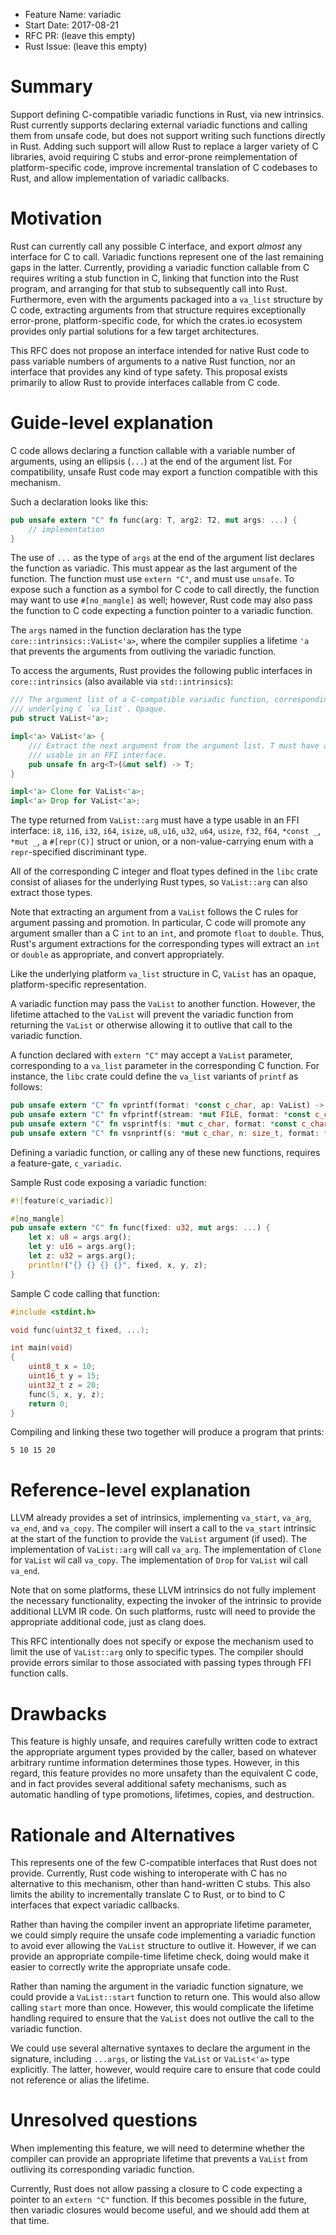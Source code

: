 - Feature Name: variadic
- Start Date: 2017-08-21
- RFC PR: (leave this empty)
- Rust Issue: (leave this empty)

# Summary
[summary]: #summary

Support defining C-compatible variadic functions in Rust, via new intrinsics.
Rust currently supports declaring external variadic functions and calling them
from unsafe code, but does not support writing such functions directly in Rust.
Adding such support will allow Rust to replace a larger variety of C libraries,
avoid requiring C stubs and error-prone reimplementation of platform-specific
code, improve incremental translation of C codebases to Rust, and allow
implementation of variadic callbacks.

# Motivation
[motivation]: #motivation

Rust can currently call any possible C interface, and export *almost* any
interface for C to call. Variadic functions represent one of the last remaining
gaps in the latter. Currently, providing a variadic function callable from C
requires writing a stub function in C, linking that function into the Rust
program, and arranging for that stub to subsequently call into Rust.
Furthermore, even with the arguments packaged into a `va_list` structure by C
code, extracting arguments from that structure requires exceptionally
error-prone, platform-specific code, for which the crates.io ecosystem provides
only partial solutions for a few target architectures.

This RFC does not propose an interface intended for native Rust code to pass
variable numbers of arguments to a native Rust function, nor an interface that
provides any kind of type safety. This proposal exists primarily to allow Rust
to provide interfaces callable from C code.

# Guide-level explanation
[guide-level-explanation]: #guide-level-explanation

C code allows declaring a function callable with a variable number of
arguments, using an ellipsis (`...`) at the end of the argument list. For
compatibility, unsafe Rust code may export a function compatible with this
mechanism.

Such a declaration looks like this:

```rust
pub unsafe extern "C" fn func(arg: T, arg2: T2, mut args: ...) {
    // implementation
}
```

The use of `...` as the type of `args` at the end of the argument list declares
the function as variadic. This must appear as the last argument of the
function.  The function must use `extern "C"`, and must use `unsafe`. To expose
such a function as a symbol for C code to call directly, the function may want
to use `#[no_mangle]` as well; however, Rust code may also pass the function to
C code expecting a function pointer to a variadic function.

The `args` named in the function declaration has the type
`core::intrinsics::VaList<'a>`, where the compiler supplies a lifetime `'a`
that prevents the arguments from outliving the variadic function.

To access the arguments, Rust provides the following public interfaces in
`core::intrinsics` (also available via `std::intrinsics`):

```rust
/// The argument list of a C-compatible variadic function, corresponding to the
/// underlying C `va_list`. Opaque.
pub struct VaList<'a>;

impl<'a> VaList<'a> {
    /// Extract the next argument from the argument list. T must have a type
    /// usable in an FFI interface.
    pub unsafe fn arg<T>(&mut self) -> T;
}

impl<'a> Clone for VaList<'a>;
impl<'a> Drop for VaList<'a>;
```

The type returned from `VaList::arg` must have a type usable in an FFI
interface: `i8`, `i16`, `i32`, `i64`, `isize`, `u8`, `u16`, `u32`, `u64`,
`usize`, `f32`, `f64`, `*const _`, `*mut _`, a `#[repr(C)]` struct or union, or
a non-value-carrying enum with a `repr`-specified discriminant type.

All of the corresponding C integer and float types defined in the `libc` crate
consist of aliases for the underlying Rust types, so `VaList::arg` can also
extract those types.

Note that extracting an argument from a `VaList` follows the C rules for
argument passing and promotion. In particular, C code will promote any argument
smaller than a C `int` to an `int`, and promote `float` to `double`. Thus,
Rust's argument extractions for the corresponding types will extract an `int`
or `double` as appropriate, and convert appropriately.

Like the underlying platform `va_list` structure in C, `VaList` has an opaque,
platform-specific representation.

A variadic function may pass the `VaList` to another function. However, the
lifetime attached to the `VaList` will prevent the variadic function from
returning the `VaList` or otherwise allowing it to outlive that call to the
variadic function.

A function declared with `extern "C"` may accept a `VaList` parameter,
corresponding to a `va_list` parameter in the corresponding C function. For
instance, the `libc` crate could define the `va_list` variants of `printf` as
follows:

```rust
pub unsafe extern "C" fn vprintf(format: *const c_char, ap: VaList) -> c_int;
pub unsafe extern "C" fn vfprintf(stream: *mut FILE, format: *const c_char, ap: VaList) -> c_int;
pub unsafe extern "C" fn vsprintf(s: *mut c_char, format: *const c_char, ap: VaList) -> c_int;
pub unsafe extern "C" fn vsnprintf(s: *mut c_char, n: size_t, format: *const c_char, ap: VaList) -> c_int;
```

Defining a variadic function, or calling any of these new functions, requires a
feature-gate, `c_variadic`.

Sample Rust code exposing a variadic function:

```rust
#![feature(c_variadic)]

#[no_mangle]
pub unsafe extern "C" fn func(fixed: u32, mut args: ...) {
    let x: u8 = args.arg();
    let y: u16 = args.arg();
    let z: u32 = args.arg();
    println!("{} {} {} {}", fixed, x, y, z);
}
```

Sample C code calling that function:

```c
#include <stdint.h>

void func(uint32_t fixed, ...);

int main(void)
{
    uint8_t x = 10;
    uint16_t y = 15;
    uint32_t z = 20;
    func(5, x, y, z);
    return 0;
}
```

Compiling and linking these two together will produce a program that prints:

```text
5 10 15 20
```

# Reference-level explanation
[reference-level-explanation]: #reference-level-explanation

LLVM already provides a set of intrinsics, implementing `va_start`, `va_arg`,
`va_end`, and `va_copy`. The compiler will insert a call to the `va_start`
intrinsic at the start of the function to provide the `VaList` argument (if
used). The implementation of `VaList::arg` will call `va_arg`.  The
implementation of `Clone` for `VaList` wil call `va_copy`. The implementation
of `Drop` for `VaList` wil call `va_end`.

Note that on some platforms, these LLVM intrinsics do not fully implement the
necessary functionality, expecting the invoker of the intrinsic to provide
additional LLVM IR code. On such platforms, rustc will need to provide the
appropriate additional code, just as clang does.

This RFC intentionally does not specify or expose the mechanism used to limit
the use of `VaList::arg` only to specific types. The compiler should provide
errors similar to those associated with passing types through FFI function
calls.

# Drawbacks
[drawbacks]: #drawbacks

This feature is highly unsafe, and requires carefully written code to extract
the appropriate argument types provided by the caller, based on whatever
arbitrary runtime information determines those types. However, in this regard,
this feature provides no more unsafety than the equivalent C code, and in fact
provides several additional safety mechanisms, such as automatic handling of
type promotions, lifetimes, copies, and destruction.

# Rationale and Alternatives
[alternatives]: #alternatives

This represents one of the few C-compatible interfaces that Rust does not
provide. Currently, Rust code wishing to interoperate with C has no alternative
to this mechanism, other than hand-written C stubs. This also limits the
ability to incrementally translate C to Rust, or to bind to C interfaces that
expect variadic callbacks.

Rather than having the compiler invent an appropriate lifetime parameter, we
could simply require the unsafe code implementing a variadic function to avoid
ever allowing the `VaList` structure to outlive it. However, if we can provide
an appropriate compile-time lifetime check, doing would make it easier to
correctly write the appropriate unsafe code.

Rather than naming the argument in the variadic function signature, we could
provide a `VaList::start` function to return one. This would also allow calling
`start` more than once. However, this would complicate the lifetime handling
required to ensure that the `VaList` does not outlive the call to the variadic
function.

We could use several alternative syntaxes to declare the argument in the
signature, including `...args`, or listing the `VaList` or `VaList<'a>` type
explicitly. The latter, however, would require care to ensure that code could
not reference or alias the lifetime.

# Unresolved questions
[unresolved]: #unresolved-questions

When implementing this feature, we will need to determine whether the compiler
can provide an appropriate lifetime that prevents a `VaList` from outliving its
corresponding variadic function.

Currently, Rust does not allow passing a closure to C code expecting a pointer
to an `extern "C"` function. If this becomes possible in the future, then
variadic closures would become useful, and we should add them at that time.
